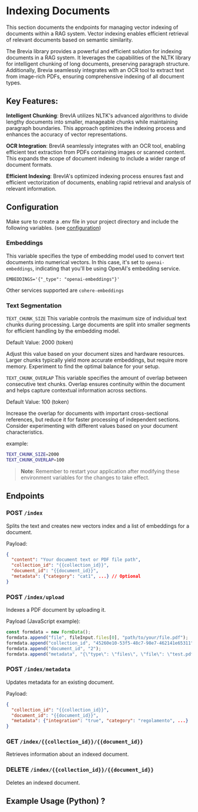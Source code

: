 # Indexing Documents

This section documents the endpoints for managing vector indexing of documents within a RAG system.
Vector indexing enables efficient retrieval of relevant documents based on semantic similarity.

The Brevia library provides a powerful and efficient solution for indexing documents in a RAG system. It leverages the capabilities of the NLTK library for intelligent chunking of long documents, preserving paragraph structure.
Additionally, Brevia seamlessly integrates with an OCR tool to extract text from image-rich PDFs, ensuring comprehensive indexing of all document types.

## Key Features:
**Intelligent Chunking**: BrevIA utilizes NLTK's advanced algorithms to divide lengthy documents into smaller, manageable chunks while maintaining paragraph boundaries. This approach optimizes the indexing process and enhances the accuracy of vector representations.

**OCR Integration**: BrevIA seamlessly integrates with an OCR tool, enabling efficient text extraction from PDFs containing images or scanned content. This expands the scope of document indexing to include a wider range of document formats.

**Efficient Indexing**: BrevIA's optimized indexing process ensures fast and efficient vectorization of documents, enabling rapid retrieval and analysis of relevant information.

## Configuration
Make sure to create a .env file in your project directory and include the following variables. (see [configuration](/config))

### Embeddings
This variable specifies the type of embedding model used to convert text documents into numerical vectors. In this case, it's set to `openai-embeddings`, indicating that you'll be using OpenAI's embedding service.

`EMBEDDINGS='{"_type": "openai-embeddings"}'`

Other services supported are `cohere-embeddings`

### Text Segmentation
`TEXT_CHUNK_SIZE`
This variable controls the maximum size of individual text chunks during processing. Large documents are split into smaller segments for efficient handling by the embedding model.

Default Value: 2000 (token)

Adjust this value based on your document sizes and hardware resources. Larger chunks typically yield more accurate embeddings, but require more memory. Experiment to find the optimal balance for your setup.

`TEXT_CHUNK_OVERLAP`
This variable specifies the amount of overlap between consecutive text chunks. Overlap ensures continuity within the document and helps capture contextual information across sections.

Default Value: 100 (token)

Increase the overlap for documents with important cross-sectional references, but reduce it for faster processing of independent sections.
Consider experimenting with different values based on your document characteristics.

example:
```bash
TEXT_CHUNK_SIZE=2000
TEXT_CHUNK_OVERLAP=100
```

> **Note**: Remember to restart your application after modifying these environment variables for the changes to take effect.

## Endpoints

### POST `/index`

Splits the text and creates new vectors index and a list of embeddings for a document.

Payload:
```JSON
{
  "content": "Your document text or PDF file path",
  "collection_id": "{{collection_id}}",
  "document_id": "{{document_id}}",
  "metadata": {"category": "cat1", ...} // Optional
}
```

### POST `/index/upload`

Indexes a PDF document by uploading it.

Payload (JavaScript example):
```JavaScript
const formdata = new FormData();
formdata.append("file", fileInput.files[0], "path/to/your/file.pdf");
formdata.append("collection_id", "45260e10-53f5-48c7-98e7-462141e65311");
formdata.append("document_id", "2");
formdata.append("metadata", "{\"type\": \"files\", \"file\": \"test.pdf\"}");
```

### POST `/index/metadata`

Updates metadata for an existing document.

Payload:
```JSON
{
  "collection_id": "{{collection_id}}",
  "document_id": "{{document_id}}",
  "metadata": {"integration": "true", "category": "regolamento", ...}
}
```

### GET `/index/{{collection_id}}/{{document_id}}`
Retrieves information about an indexed document.

### DELETE `/index/{{collection_id}}/{{document_id}}`
Deletes an indexed document.

## Example Usage (Python) ?

